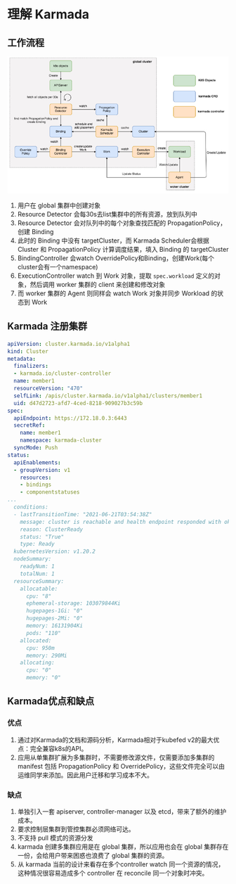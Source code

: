 # 理解 Karmada

## 工作流程

<div align="center">
    <img src="./icons/karmada-workflow.jpeg">
</div>

1. 用户在 global 集群中创建对象
1. Resource Detector 会每30s去list集群中的所有资源，放到队列中
1. Resource Detector 会对队列中的每个对象查找匹配的 PropagationPolicy，创建 Binding
1. 此时的 Binding 中没有 targetCluster，而 Karmada Scheduler会根据 Cluster 和 PropagationPolicy 计算调度结果，填入 Binding 的 targetCluster
1. BindingController 会watch OverridePolicy和Binding，创建Work(每个cluster会有一个namespace)
1. ExecutionController watch 到 Work 对象，提取 `spec.workload` 定义的对象，然后调用 worker 集群的 client 来创建和修改对象
1. 而 worker 集群的 Agent 则同样会 watch Work 对象并同步 Workload 的状态到 Work

## Karmada 注册集群

```yaml
apiVersion: cluster.karmada.io/v1alpha1
kind: Cluster
metadata:
  finalizers:
  - karmada.io/cluster-controller
  name: member1
  resourceVersion: "470"
  selfLink: /apis/cluster.karmada.io/v1alpha1/clusters/member1
  uid: d47d2723-afd7-4ced-8218-909027b3c59b
spec:
  apiEndpoint: https://172.18.0.3:6443
  secretRef:
    name: member1
    namespace: karmada-cluster
  syncMode: Push
status:
  apiEnablements:
  - groupVersion: v1
    resources:
    - bindings
    - componentstatuses
...
  conditions:
  - lastTransitionTime: "2021-06-21T03:54:38Z"
    message: cluster is reachable and health endpoint responded with ok
    reason: ClusterReady
    status: "True"
    type: Ready
  kubernetesVersion: v1.20.2
  nodeSummary:
    readyNum: 1
    totalNum: 1
  resourceSummary:
    allocatable:
      cpu: "8"
      ephemeral-storage: 103079844Ki
      hugepages-1Gi: "0"
      hugepages-2Mi: "0"
      memory: 16131904Ki
      pods: "110"
    allocated:
      cpu: 950m
      memory: 290Mi
    allocating:
      cpu: "0"
      memory: "0"
```

## Karmada优点和缺点

### 优点

1. 通过对Karmada的文档和源码分析，Karmada相对于kubefed v2的最大优点：完全兼容k8s的API。
1. 应用从单集群扩展为多集群时，不需要修改源文件，仅需要添加多集群的 manifest 包括 PropagationPolicy 和 OverridePolicy，这些文件完全可以由运维同学来添加。因此用户迁移和学习成本不大。

### 缺点

1. 单独引入一套 apiserver, controller-manager 以及 etcd，带来了额外的维护成本。
1. 要求控制层集群到管控集群必须网络可达。
1. 不支持 pull 模式的资源分发
1. karmada 创建多集群应用是在 global 集群，所以应用也会在 global 集群存在一份，会给用户带来困惑也浪费了 global 集群的资源。
1. 从 karmada 当前的设计来看存在多个controller watch 同一个资源的情况，这种情况很容易造成多个 controller 在 reconcile 同一个对象时冲突。
